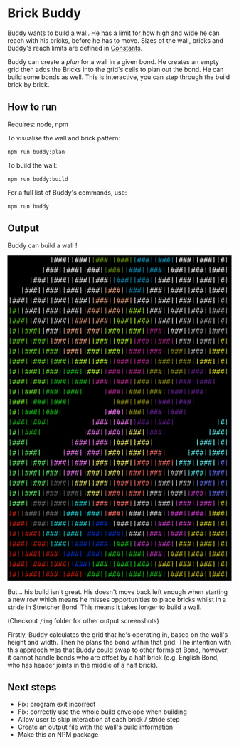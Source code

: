 # Brick Buddy

Buddy wants to build a wall. He has a limit for how high and wide he can reach with his bricks, before he has to move. Sizes of the wall, bricks and Buddy's reach limits are defined in [Constants](./src/helpers/constants.js).

Buddy can create a _plan_ for a wall in a given bond. He creates an empty grid then adds the Bricks into the grid's cells to plan out the bond. He can build some bonds as well. This is interactive, you can step through the build brick by brick.

## How to run

Requires: node, npm

To visualise the wall and brick pattern:
```
npm run buddy:plan
```
To build the wall:
```
npm run buddy:build
```
For a full list of Buddy's commands, use:
```
npm run buddy
```

## Output

Buddy can build a wall !

![Screenshot of final build state](./img/build_output_2.png)

But... his build isn't great. His doesn't move back left enough when starting a new row which means he misses opportunities to place bricks whilst in a stride in Stretcher Bond. This means it takes longer to build a wall.

(Checkout `/img` folder for other output screenshots)

Firstly, Buddy calculates the grid that he's operating in, based on the wall's height and width. Then he plans the bond within that grid. The intention with this appraoch was that Buddy could swap to other forms of Bond, however, it cannot handle bonds who are offset by a half brick (e.g. English Bond, who has header joints in the middle of a half brick).

## Next steps

- Fix: program exit incorrect
- Fix: correctly use the whole build envelope when building
- Allow user to skip interaction at each brick / stride step
- Create an output file with the wall's build information
- Make this an NPM package

